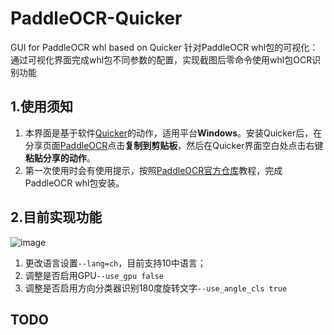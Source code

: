# PaddleOCR-Quicker
GUI for PaddleOCR whl based on Quicker
针对PaddleOCR whl包的可视化：通过可视化界面完成whl包不同参数的配置，实现截图后零命令使用whl包OCR识别功能
## 1.使用须知
1. 本界面是基于软件[Quicker](https://getquicker.net/)的动作，适用平台**Windows**。安装Quicker后，在分享页面[PaddleOCR](https://getquicker.net/Sharedaction?code=5ebc2ab2-1325-449b-99b3-08d9c6b06ad1)点击**复制到剪贴板**，然后在Quicker界面空白处点击右键**粘贴分享的动作**。
2. 第一次使用时会有使用提示，按照[PaddleOCR官方仓库](https://github.com/PaddlePaddle/PaddleOCR/blob/release/2.4/doc/doc_ch/quickstart.md)教程，完成PaddleOCR whl包安装。

## 2.目前实现功能
![image](https://user-images.githubusercontent.com/27466624/147352331-2a851fe3-aec7-4afd-bac3-99df5fe2a4b6.png)
1. 更改语言设置`--lang=ch`，目前支持10中语言；
2. 调整是否启用GPU`--use_gpu false`
3. 调整是否启用方向分类器识别180度旋转文字`--use_angle_cls true`

## TODO
